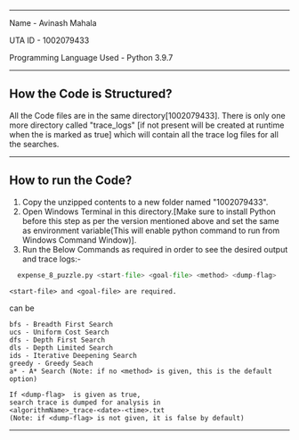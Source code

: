 ---------------------------------------------------
Name     					- Avinash Mahala

UTA ID   					- 1002079433

Programming Language Used	- Python 3.9.7


---------------------------------------------------
How the Code is Structured?
---------------------------------------------------

All the Code files are in the same directory[1002079433].
There is only one more directory called "trace_logs"
[if not present will be created at runtime when the 
<dump-flag> is marked as true] which 
will contain all the trace log files for all the searches.

---------------------------------------------------


How to run the Code?
------------------------------------------------------------------------------------------------------
1. Copy the unzipped contents to a new folder named "1002079433".
2. Open Windows Terminal in this directory.[Make sure to install 
	Python before this step as per the version mentioned above and set the same as 
	environment variable(This will enable python command to run from Windows Command Window)].
3. Run the Below Commands as required in order to see the desired output and trace logs:-

```python
  expense_8_puzzle.py <start-file> <goal-file> <method> <dump-flag>
```

    <start-file> and <goal-file> are required.

 <method> can be

	bfs - Breadth First Search
	ucs - Uniform Cost Search
	dfs - Depth First Search
	dls - Depth Limited Search
	ids - Iterative Deepening Search
	greedy - Greedy Seach
	a* - A* Search (Note: if no <method> is given, this is the default option)
	
	If <dump-flag>  is given as true, 
    search trace is dumped for analysis in 
    <algorithmName>_trace-<date>-<time>.txt 
    (Note: if <dump-flag> is not given, it is false by default)
------------------------------------------------------------------------------------------------------
